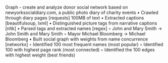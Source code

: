 Graph - create and analyze donor social network based on newyorksocialdiary.com, a public photo diary of charity events
    • Crawled through diary pages [requests] 100MB of text
    • Extracted captions [beautifulsoup, lxml]
    • Distinguished picture tags from narrative captions [nltk]
    • Parsed tags and extracted names [regex]
      	◦ John and Mary Smith -> John Smith and Mary Smith
	◦ Mayor Michael Bloomberg -> Michael Bloomberg
    • Built social graph with weights from name concurrence [networkx]
        ◦ Identified 100 most frequent names (most popular)
	◦ Identified 100 with highest page rank (most connected)
	◦ Identified the 100 edges with highest weight (best friends)